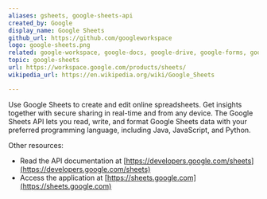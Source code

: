 ```yaml
---
aliases: gsheets, google-sheets-api
created_by: Google
display_name: Google Sheets
github_url: https://github.com/googleworkspace
logo: google-sheets.png
related: google-workspace, google-docs, google-drive, google-forms, google-slides
topic: google-sheets
url: https://workspace.google.com/products/sheets/
wikipedia_url: https://en.wikipedia.org/wiki/Google_Sheets

---
```

Use Google Sheets to create and edit online spreadsheets. Get insights together with secure sharing in real-time and from any device. The Google Sheets API lets you read, write, and format Google Sheets data with your preferred programming language, including Java, JavaScript, and Python.

Other resources:

- Read the API documentation at [https://developers.google.com/sheets](https://developers.google.com/sheets)
- Access the application at [https://sheets.google.com](https://sheets.google.com)
